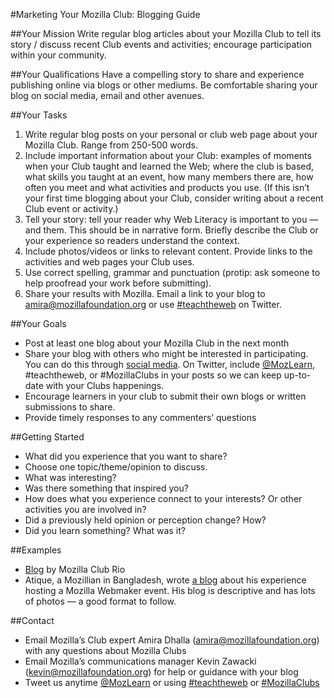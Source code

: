 #Marketing Your Mozilla Club: Blogging Guide

##Your Mission
Write regular blog articles about your Mozilla Club to tell its story / discuss recent Club events and activities; encourage participation within your community.

##Your Qualifications
Have a compelling story to share and experience publishing online via blogs or other mediums. Be comfortable sharing your blog on social media, email and other avenues.

##Your Tasks
1. Write regular blog posts on your personal or club web page about your Mozilla Club. Range from 250-500 words.
2. Include important information about your Club: examples of moments when your Club taught and learned the Web; where the club is based, what skills you taught at an event, how many members there are, how often you meet and what activities and products you use. (If this isn’t your first time blogging about your Club, consider writing about a recent Club event or activity.) 
3. Tell your story: tell your reader why Web Literacy is important to you — and them. This should be in narrative form. Briefly describe the Club or your experience so readers understand the context. 
4. Include photos/videos or links to relevant content. Provide links to the activities and web pages your Club uses.
5. Use correct spelling, grammar and punctuation (protip: ask someone to help proofread your work before submitting).
6. Share your results with Mozilla. Email a link to your blog to amira@mozillafoundation.org or use [#teachtheweb](https://twitter.com/search?src=typd&q=%23teachtheweb) on Twitter.

##Your Goals
* Post at least one blog about your Mozilla Club in the next month
* Share your blog with others who might be interested in participating. You can do this through [social media](http://mozilla.github.io/learning-networks/clubs/marketing-your-mozilla-club-social-media/). On Twitter, include [@MozLearn](https://twitter.com/mozlearn), #teachtheweb, or #MozillaClubs in your posts so we can keep up-to-date with your Clubs happenings.
* Encourage learners in your club to submit their own blogs or written submissions to share. 
* Provide timely responses to any commenters’ questions

##Getting Started
* What did you experience that you want to share?
* Choose one topic/theme/opinion to discuss.
* What was interesting?
* Was there something that inspired you?
* How does what you experience connect to your interests? Or other activities you are involved in?
* Did a previously held opinion or perception change? How?
* Did you learn something? What was it?

##Examples
* [Blog](http://riomozillaclub.org/) by Mozilla Club Rio
* Atique, a Mozillian in Bangladesh, wrote [a blog](http://atiqueahmedziad.github.io/2015/Webmaker-app-for-android-ndc/) about his experience hosting a Mozilla Webmaker event. His blog is descriptive and has lots of photos — a good format to follow.

##Contact
* Email Mozilla’s Club expert Amira Dhalla (amira@mozillafoundation.org) with any questions about Mozilla Clubs 
* Email Mozilla’s communications manager Kevin Zawacki (kevin@mozillafoundation.org) for help or guidance with your blog
* Tweet us anytime [@MozLearn](https://twitter.com/mozlearn) or using [#teachtheweb](https://twitter.com/search?src=typd&q=%23teachtheweb) or [#MozillaClubs](https://twitter.com/search?src=typd&q=%23mozillaclubs)
